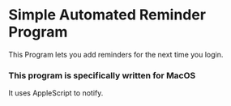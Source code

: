 # Simple Automated Reminder Program

This Program lets you add reminders for the next time you login.

### This program is specifically written for MacOS
It uses AppleScript to notify.
